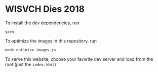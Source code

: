 # WISVCH Dies 2018

To install the dev dependencies, run

    yarn


To optimize the images in this repository, run

    node optimize-images.js

To serve this website, choose your favorite dev server and load from the root (just the `index.html`)
